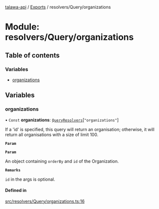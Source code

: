 [talawa-api](../README.md) / [Exports](../modules.md) / resolvers/Query/organizations

# Module: resolvers/Query/organizations

## Table of contents

### Variables

- [organizations](resolvers_Query_organizations.md#organizations)

## Variables

### organizations

• `Const` **organizations**: [`QueryResolvers`](types_generatedGraphQLTypes.md#queryresolvers)[``"organizations"``]

If a 'id' is specified, this query will return an organisation;
otherwise, it will return all organisations with a size of limit 100.

**`Param`**

**`Param`**

An object containing `orderBy` and `id` of the Organization.

**`Remarks`**

`id` in the args is optional.

#### Defined in

[src/resolvers/Query/organizations.ts:16](https://github.com/PalisadoesFoundation/talawa-api/blob/65069df/src/resolvers/Query/organizations.ts#L16)
